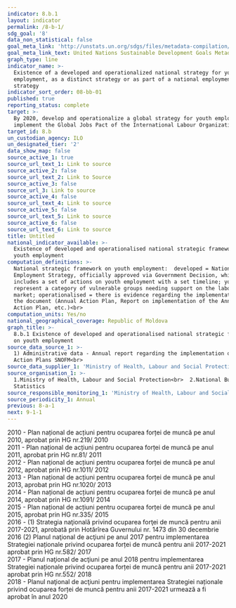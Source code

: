 ```yaml
---
indicator: 8.b.1
layout: indicator
permalink: /8-b-1/
sdg_goal: '8'
data_non_statistical: false
goal_meta_link: 'http://unstats.un.org/sdgs/files/metadata-compilation/Metadata-Goal-8.pdf'
goal_meta_link_text: United Nations Sustainable Development Goals Metadata (pdf 525kB)
graph_type: line
indicator_name: >-
  Existence of a developed and operationalized national strategy for youth
  employment, as a distinct strategy or as part of a national employment
  strategy
indicator_sort_order: 08-bb-01
published: true
reporting_status: complete
target: >-
  By 2020, develop and operationalize a global strategy for youth employment and
  implement the Global Jobs Pact of the International Labour Organization
target_id: 8.b
un_custodian_agency: ILO
un_designated_tier: '2'
data_show_map: false
source_active_1: true
source_url_text_1: Link to source
source_active_2: false
source_url_text_2: Link to Source
source_active_3: false
source_url_3: Link to source
source_active_4: false
source_url_text_4: Link to source
source_active_5: false
source_url_text_5: Link to source
source_active_6: false
source_url_text_6: Link to source
title: Untitled
national_indicator_available: >-
  Existence of developed and operationalised national strategic framework on
  youth employment
computation_definitions: >-
  National strategic framework on youth employment:  developed = National
  Employment Strategy, officially approved via Government Decision, which
  includes a set of actions on youth employment with a set timeline; youth
  represent a category of vulnerable groups needing support on the labour
  market; operationalised = there is evidence regarding the implementation of
  the document (Annual Action Plan, Report on implementation of the Annual
  Action Plan, etc.)<br>
computation_units: Yes/no
national_geographical_coverage: Republic of Moldova
graph_title: >-
  8.b.1 Existence of developed and operationalised national strategic framework
  on youth employment
source_data_source_1: >-
  1) Administrative data - Annual report regarding the implementation of the
  Action Plans SNOFM<br> 
source_data_supplier_1: 'Ministry of Health, Labour and Social Protection'
source_organisation_1: >-
  1.Ministry of Health, Labour and Social Protection<br>  2.National Bureau of
  Statistics
source_responsible_monitoring_1: 'Ministry of Health, Labour and Social Protection<br> '
source_periodicity_1: Annual
previous: 8-a-1
next: 9-1-1
---
```

2010 - Plan național de acțiuni pentru ocuparea forței de muncă pe anul 2010, aprobat prin HG nr.219/ 2010<br>
2011 - Plan național de acțiuni pentru ocuparea forței de muncă pe anul 2011, aprobat prin HG nr.81/ 2011<br>
2012 - Plan național de acțiuni pentru ocuparea forței de muncă pe anul 2012, aprobat prin HG nr.1011/ 2012<br>
2013 - Plan național de acțiuni pentru ocuparea forței de muncă pe anul 2013, aprobat prin HG nr.1020/ 2013<br>
2014 - Plan național de acțiuni pentru ocuparea forței de muncă pe anul 2014, aprobat prin HG nr.1091/ 2014<br>
2015 - Plan național de acțiuni pentru ocuparea forței de muncă pe anul 2015, aprobat prin HG nr.335/ 2015<br>
2016 - (1) Strategia naţională privind ocuparea forţei de muncă pentru anii 2017-2021, aprobată prin Hotărîrea Guvernului nr. 1473 din 30 decembrie 2016 (2) Planul naţional de acţiuni pe anul 2017 pentru implementarea Strategiei naționale privind ocuparea forței de muncă pentru anii 2017-2021 aprobat prin HG nr.582/ 2017<br>
2017 - Planul naţional de acţiuni pe anul 2018 pentru implementarea Strategiei naționale privind ocuparea forței de muncă pentru anii 2017-2021 aprobat prin HG nr.552/ 2018<br>
2018 - Planul naţional de acţiuni pentru implementarea Strategiei naționale privind ocuparea forței de muncă pentru anii 2017-2021 urmează a fi aprobat în anul 2020
